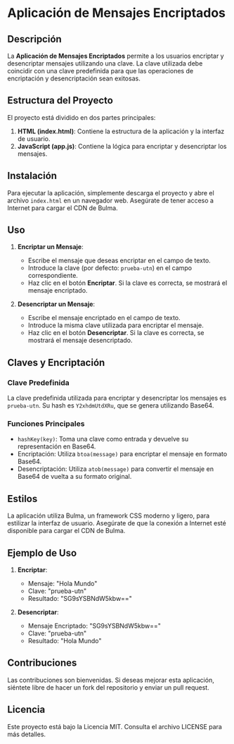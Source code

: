# Aplicación de Mensajes Encriptados

## Descripción

La **Aplicación de Mensajes Encriptados** permite a los usuarios encriptar y desencriptar mensajes utilizando una clave. La clave utilizada debe coincidir con una clave predefinida para que las operaciones de encriptación y desencriptación sean exitosas.

## Estructura del Proyecto

El proyecto está dividido en dos partes principales:

1. **HTML (index.html)**: Contiene la estructura de la aplicación y la interfaz de usuario.
2. **JavaScript (app.js)**: Contiene la lógica para encriptar y desencriptar los mensajes.

## Instalación

Para ejecutar la aplicación, simplemente descarga el proyecto y abre el archivo `index.html` en un navegador web. Asegúrate de tener acceso a Internet para cargar el CDN de Bulma.

## Uso

1. **Encriptar un Mensaje**:

   - Escribe el mensaje que deseas encriptar en el campo de texto.
   - Introduce la clave (por defecto: `prueba-utn`) en el campo correspondiente.
   - Haz clic en el botón **Encriptar**. Si la clave es correcta, se mostrará el mensaje encriptado.

2. **Desencriptar un Mensaje**:
   - Escribe el mensaje encriptado en el campo de texto.
   - Introduce la misma clave utilizada para encriptar el mensaje.
   - Haz clic en el botón **Desencriptar**. Si la clave es correcta, se mostrará el mensaje desencriptado.

## Claves y Encriptación

### Clave Predefinida

La clave predefinida utilizada para encriptar y desencriptar los mensajes es `prueba-utn`. Su hash es `Y2xhdmUtdXRu`, que se genera utilizando Base64.

### Funciones Principales

- `hashKey(key)`: Toma una clave como entrada y devuelve su representación en Base64.
- Encriptación: Utiliza `btoa(message)` para encriptar el mensaje en formato Base64.
- Desencriptación: Utiliza `atob(message)` para convertir el mensaje en Base64 de vuelta a su formato original.

## Estilos

La aplicación utiliza Bulma, un framework CSS moderno y ligero, para estilizar la interfaz de usuario. Asegúrate de que la conexión a Internet esté disponible para cargar el CDN de Bulma.

## Ejemplo de Uso

1. **Encriptar**:

   - Mensaje: "Hola Mundo"
   - Clave: "prueba-utn"
   - Resultado: "SG9sYSBNdW5kbw=="

2. **Desencriptar**:
   - Mensaje Encriptado: "SG9sYSBNdW5kbw=="
   - Clave: "prueba-utn"
   - Resultado: "Hola Mundo"

## Contribuciones

Las contribuciones son bienvenidas. Si deseas mejorar esta aplicación, siéntete libre de hacer un fork del repositorio y enviar un pull request.

## Licencia

Este proyecto está bajo la Licencia MIT. Consulta el archivo LICENSE para más detalles.
